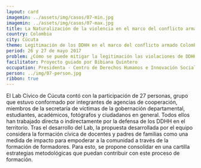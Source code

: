 ```yaml
---
layout: card
imagemin: ../assets/img/casos/07-min.jpg
imagemin: ../assets/img/casos/07-max.jpg
title: La Naturalización de la violencia en el marco del conflicto armado interno
country: Colombia
city: Cúcuta
theme: Legitimación de los DDHH en el marco del conflicto armado Colombiano
period: 26 y 27 de mayo 2017
problem: ¿Cómo se puede mitigar la legitimación las violaciones de DDHH en el marco del conflicto armado colombiano, entendido como un fenómeno que agudiza la violencia cultural?
facilitator: Proyecto guiado por Bibiana Quintero
occupation: Presidenta - Centro de Derechos Humanos e Innovación Social
person: ../img/07-person.jpg
ribbon: true
---
```


El Lab Cívico de Cúcuta contó con la participación de 27 personas, grupo que estuvo conformado por integrantes de agencias de cooperación, miembros de la secretaría de víctimas de la gobernación departamental, estudiantes, académicos, fotógrafos y ciudadanos en general. Todos ellos han trabajado directa o indirectamente por la defensa de los DDHH en el territorio. Tras el desarrollo del Lab, la propuesta desarrollada por el equipo considera la formación cívica de docentes y padres de familias como una medida de impacto para empoderar a la comunidad a través de la formación de formadores. Para esto, se propone consolidar en una cartilla estrategias metodológicas que puedan contribuir con este proceso de formación.
